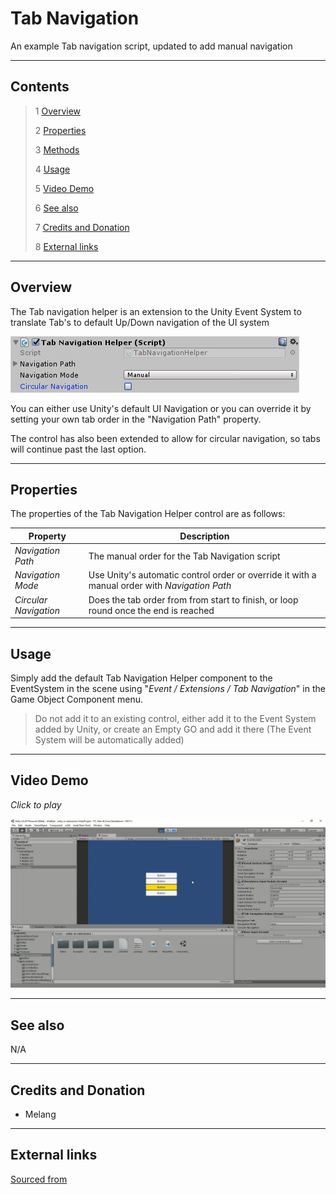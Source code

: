 # Tab Navigation

An example Tab navigation script, updated to add manual navigation

<!--![](Images/ Game Image.jpg)-->

---------

## Contents

> 1 [Overview](#overview)
>
> 2 [Properties](#properties)
>
> 3 [Methods](#methods)
>
> 4 [Usage](#usage)
>
> 5 [Video Demo](#video-demo)
>
> 6 [See also](#see-also)
>
> 7 [Credits and Donation](#credits-and-donation)
>
> 8 [External links](#external-links)

---------

## Overview

The Tab navigation helper is an extension to the Unity Event System to translate Tab's to default Up/Down navigation of the UI system

![](Images/TabNavigationInspector.jpg)

You can either use Unity's default UI Navigation or you can override it by setting your own tab order in the "Navigation Path" property.

The control has also been extended to allow for circular navigation, so tabs will continue past the last option.

---------

## Properties

The properties of the Tab Navigation Helper control are as follows:

Property | Description
|-|-|
*Navigation Path*|The manual order for the Tab Navigation script
*Navigation Mode*|Use Unity's automatic control order or override it with a manual order with *Navigation Path*
*Circular Navigation*|Does the tab order from from start to finish, or loop round once the end is reached

---------

## Usage

Simply add the default Tab Navigation Helper component to the EventSystem in the scene using "*Event / Extensions / Tab Navigation*" in the Game Object Component menu.

> Do not add it to an existing control, either add it to the Event System added by Unity, or create an Empty GO and add it there (The Event System will be automatically added)

---------

## Video Demo

*Click to play*

[![Tab Navigation Demo](Images/TabNavigationDemo.jpg)](Images/TabNavigationDemo.mp4 "Tab Navigation Demo")

---------

## See also

N/A

---------

## Credits and Donation

* Melang

---------

## External links

[Sourced from](http://forum.unity3d.com/members/melang.593409/)
